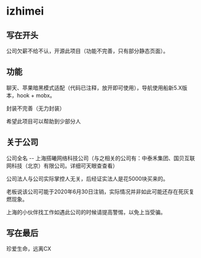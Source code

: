 # izhimei


## 写在开头

公司欠薪不给不认，开源此项目（功能不完善，只有部分静态页面）。

## 功能
  聊天、苹果暗黑模式适配（代码已注释，放开即可使用），导航使用船新5.X版本，hook + mobx。
  
  封装不完善（无力封装）
  
  希望此项目可以帮助到少部分人
  
  
## 关于公司
公司全名 -- 上海搭曦网络科技公司（与之相关的公司有：中泰禾集团、国贝互联网科技（北京）有限公司。详细可天眼查查看）


公司法人与公司实际掌控人无关，后经证实法人是花5000块买来的。

老板说该公司可能于2020年6月30日注销，实际情况并非如此可能还存在死灰复燃现象。

上海的小伙伴找工作如遇此公司的时候请提高警惕，以免上当受骗。

## 写在最后

珍爱生命，远离CX
